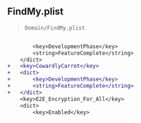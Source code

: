## FindMy.plist

> `Domain/FindMy.plist`

```diff

 		<key>DevelopmentPhase</key>
 		<string>FeatureComplete</string>
 	</dict>
+	<key>CowardlyCarrot</key>
+	<dict>
+		<key>DevelopmentPhase</key>
+		<string>FeatureComplete</string>
+	</dict>
 	<key>E2E_Encryption_For_All</key>
 	<dict>
 		<key>Enabled</key>

```
